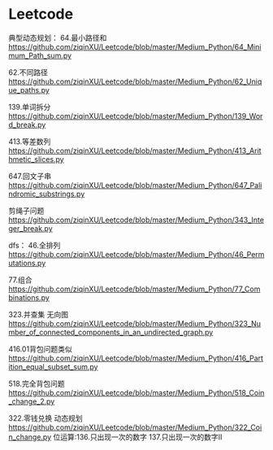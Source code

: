 # Leetcode

典型动态规划：
64.最小路径和
https://github.com/ziqinXU/Leetcode/blob/master/Medium_Python/64_Minimum_Path_sum.py

62.不同路径
https://github.com/ziqinXU/Leetcode/blob/master/Medium_Python/62_Unique_paths.py

139.单词拆分
https://github.com/ziqinXU/Leetcode/blob/master/Medium_Python/139_Word_break.py

413.等差数列
https://github.com/ziqinXU/Leetcode/blob/master/Medium_Python/413_Arithmetic_slices.py

647.回文子串
https://github.com/ziqinXU/Leetcode/blob/master/Medium_Python/647_Palindromic_substrings.py

剪绳子问题 
https://github.com/ziqinXU/Leetcode/blob/master/Medium_Python/343_Integer_break.py

dfs：
46.全排列
https://github.com/ziqinXU/Leetcode/blob/master/Medium_Python/46_Permutations.py

77.组合
https://github.com/ziqinXU/Leetcode/blob/master/Medium_Python/77_Combinations.py

323.并查集 无向图
https://github.com/ziqinXU/Leetcode/blob/master/Medium_Python/323_Number_of_connected_components_in_an_undirected_graph.py

416.01背包问题类似
https://github.com/ziqinXU/Leetcode/blob/master/Medium_Python/416_Partition_equal_subset_sum.py

518.完全背包问题
https://github.com/ziqinXU/Leetcode/blob/master/Medium_Python/518_Coin_change_2.py

322.零钱兑换 动态规划
https://github.com/ziqinXU/Leetcode/blob/master/Medium_Python/322_Coin_change.py
位运算:136.只出现一次的数字
      137.只出现一次的数字II
